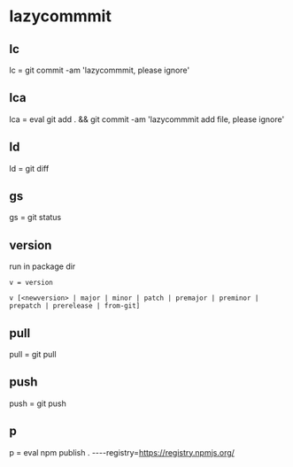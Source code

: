 # lazycommmit

## lc

lc = git commit -am 'lazycommmit, please ignore'

## lca

lca = eval git add . && git commit -am 'lazycommmit add file, please ignore'


## ld

ld = git diff

## gs

gs = git status


## version

run in package dir
 
```
v = version

v [<newversion> | major | minor | patch | premajor | preminor | prepatch | prerelease | from-git]
``` 

## pull 

pull = git pull

## push

push = git push

## p

p = eval npm publish . ----registry=https://registry.npmjs.org/